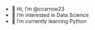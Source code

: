 - 👋 Hi, I’m @ccarrow23
- 👀 I’m interested in Data Science
- 🌱 I’m currently learning Python


<!---
ccarrow23/ccarrow23 is a ✨ special ✨ repository because its `README.md` (this file) appears on your GitHub profile.
You can click the Preview link to take a look at your changes.
--->
